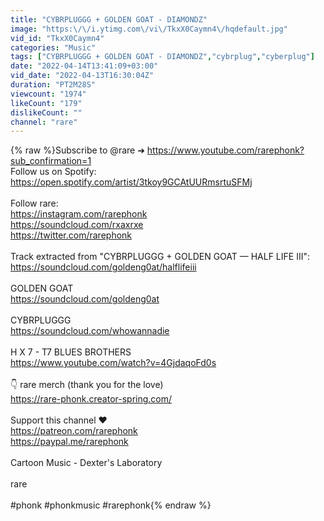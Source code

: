 ```yaml
---
title: "CYBRPLUGGG + GOLDEN GOAT - DIAMONDZ"
image: "https:\/\/i.ytimg.com\/vi\/TkxX0Caymn4\/hqdefault.jpg"
vid_id: "TkxX0Caymn4"
categories: "Music"
tags: ["CYBRPLUGGG + GOLDEN GOAT - DIAMONDZ","cybrplug","cyberplug"]
date: "2022-04-14T13:41:09+03:00"
vid_date: "2022-04-13T16:30:04Z"
duration: "PT2M28S"
viewcount: "1974"
likeCount: "179"
dislikeCount: ""
channel: "rare"
---
```

{% raw %}Subscribe to @rare ➜ <a rel="nofollow" target="blank" href="https://www.youtube.com/rarephonk?sub_confirmation=1">https://www.youtube.com/rarephonk?sub_confirmation=1</a><br />Follow us on Spotify: <a rel="nofollow" target="blank" href="https://open.spotify.com/artist/3tkoy9GCAtUURmsrtuSFMj">https://open.spotify.com/artist/3tkoy9GCAtUURmsrtuSFMj</a><br /><br />Follow rare:<br /><a rel="nofollow" target="blank" href="https://instagram.com/rarephonk">https://instagram.com/rarephonk</a><br /><a rel="nofollow" target="blank" href="https://soundcloud.com/rxaxrxe">https://soundcloud.com/rxaxrxe</a><br /><a rel="nofollow" target="blank" href="https://twitter.com/rarephonk">https://twitter.com/rarephonk</a><br /><br />Track extracted from &quot;CYBRPLUGGG + GOLDEN GOAT — HALF LIFE III&quot;:<br /><a rel="nofollow" target="blank" href="https://soundcloud.com/goldeng0at/halflifeiii">https://soundcloud.com/goldeng0at/halflifeiii</a><br /><br />GOLDEN GOAT<br /><a rel="nofollow" target="blank" href="https://soundcloud.com/goldeng0at">https://soundcloud.com/goldeng0at</a><br /><br />CYBRPLUGGG<br /><a rel="nofollow" target="blank" href="https://soundcloud.com/whowannadie">https://soundcloud.com/whowannadie</a><br /><br />H X 7 - T7 BLUES BROTHERS<br /><a rel="nofollow" target="blank" href="https://www.youtube.com/watch?v=4GjdaqoFd0s">https://www.youtube.com/watch?v=4GjdaqoFd0s</a><br /><br />👇 rare merch (thank you for the love)<br /><a rel="nofollow" target="blank" href="https://rare-phonk.creator-spring.com/">https://rare-phonk.creator-spring.com/</a><br /><br />Support this channel ❤️<br /><a rel="nofollow" target="blank" href="https://patreon.com/rarephonk">https://patreon.com/rarephonk</a><br /><a rel="nofollow" target="blank" href="https://paypal.me/rarephonk">https://paypal.me/rarephonk</a><br /><br />Cartoon Music - Dexter's Laboratory<br /><br />rare<br /><br />#phonk #phonkmusic #rarephonk{% endraw %}
